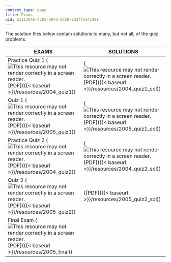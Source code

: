 ```yaml
---
content_type: page
title: Exams
uid: a111304b-4c83-d97d-dd29-8d3ffa141491
---
```


The solution files below contain solutions to many, but not all, of the quiz problems.

| EXAMS | SOLUTIONS |
| --- | --- |
| Practice Quiz 1 (![This resource may not render correctly in a screen reader.](/images/inacessible.gif)[PDF]({{< baseurl >}}/resources/2004_quiz1)) | (![This resource may not render correctly in a screen reader.](/images/inacessible.gif)[PDF]({{< baseurl >}}/resources/2004_quiz1_sol)) |
| Quiz 1 (![This resource may not render correctly in a screen reader.](/images/inacessible.gif)[PDF]({{< baseurl >}}/resources/2005_quiz1)) | (![This resource may not render correctly in a screen reader.](/images/inacessible.gif)[PDF]({{< baseurl >}}/resources/2005_quiz1_sol)) |
| Practice Quiz 2 (![This resource may not render correctly in a screen reader.](/images/inacessible.gif)[PDF]({{< baseurl >}}/resources/2004_quiz2)) | (![This resource may not render correctly in a screen reader.](/images/inacessible.gif)[PDF]({{< baseurl >}}/resources/2004_quiz2_sol)) |
| Quiz 2 (![This resource may not render correctly in a screen reader.](/images/inacessible.gif)[PDF]({{< baseurl >}}/resources/2005_quiz2)) | ([PDF]({{< baseurl >}}/resources/2005_quiz2_sol)) |
| Final Exam (![This resource may not render correctly in a screen reader.](/images/inacessible.gif)[PDF]({{< baseurl >}}/resources/2005_final)) |
